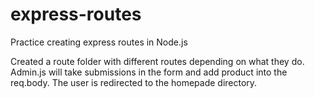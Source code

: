 # express-routes
Practice creating express routes in Node.js

Created a route folder with different routes depending on what they do. Admin.js will take submissions in the form and add product into the req.body. The user is redirected to the homepade directory. 
